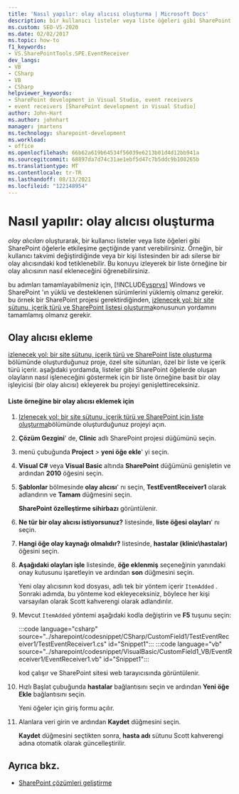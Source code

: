 ```yaml
---
title: 'Nasıl yapılır: olay alıcısı oluşturma | Microsoft Docs'
description: bir kullanıcı listeler veya liste öğeleri gibi SharePoint öğelerle etkileşime geçtiğinde yanıt verebilmeniz için bir olay alıcısı oluşturun.
ms.custom: SEO-VS-2020
ms.date: 02/02/2017
ms.topic: how-to
f1_keywords:
- VS.SharePointTools.SPE.EventReceiver
dev_langs:
- VB
- CSharp
- VB
- CSharp
helpviewer_keywords:
- SharePoint development in Visual Studio, event receivers
- event receivers [SharePoint development in Visual Studio]
author: John-Hart
ms.author: johnhart
manager: jmartens
ms.technology: sharepoint-development
ms.workload:
- office
ms.openlocfilehash: 66b62a619b64534f56039e6213b01d4d12bb941a
ms.sourcegitcommit: 68897da7d74c31ae1ebf5d47c7b5ddc9b108265b
ms.translationtype: MT
ms.contentlocale: tr-TR
ms.lasthandoff: 08/13/2021
ms.locfileid: "122148954"
---
```

# <a name="how-to-create-an-event-receiver"></a>Nasıl yapılır: olay alıcısı oluşturma
  *olay alıcıları* oluşturarak, bir kullanıcı listeler veya liste öğeleri gibi SharePoint öğelerle etkileşime geçtiğinde yanıt verebilirsiniz. Örneğin, bir kullanıcı takvimi değiştirdiğinde veya bir kişi listesinden bir adı silerse bir olay alıcısındaki kod tetiklenebilir. Bu konuyu izleyerek bir liste örneğine bir olay alıcısının nasıl ekleneceğini öğrenebilirsiniz.

 bu adımları tamamlayabilmeniz için, [!INCLUDE[vsprvs](../sharepoint/includes/vsprvs-md.md)] Windows ve SharePoint 'ın yüklü ve desteklenen sürümlerini yüklemiş olmanız gerekir. bu örnek bir SharePoint projesi gerektirdiğinden, [izlenecek yol: bir site sütunu, içerik türü ve SharePoint listesi oluşturma](../sharepoint/walkthrough-create-a-site-column-content-type-and-list-for-sharepoint.md)konusunun yordamını tamamlamış olmanız gerekir.

## <a name="adding-an-event-receiver"></a>Olay alıcısı ekleme
 [izlenecek yol: bir site sütunu, içerik türü ve SharePoint liste oluşturma](../sharepoint/walkthrough-create-a-site-column-content-type-and-list-for-sharepoint.md) bölümünde oluşturduğunuz proje, özel site sütunları, özel bir liste ve içerik türü içerir. aşağıdaki yordamda, listeler gibi SharePoint öğelerde oluşan olayların nasıl işleneceğini göstermek için bir liste örneğine basit bir olay işleyicisi (bir olay alıcısı) ekleyerek bu projeyi genişlettireceksiniz.

#### <a name="to-add-an-event-receiver-to-the-list-instance"></a>Liste örneğine bir olay alıcısı eklemek için

1. [Izlenecek yol: bir site sütunu, içerik türü ve SharePoint için liste oluşturma](../sharepoint/walkthrough-create-a-site-column-content-type-and-list-for-sharepoint.md)bölümünde oluşturduğunuz projeyi açın.

2. **Çözüm Gezgini**' de, **Clinic** adlı SharePoint projesi düğümünü seçin.

3. menü çubuğunda **Project**  >  **yeni öğe ekle**' yi seçin.

4. **Visual C#** veya **Visual Basic** altında **SharePoint** düğümünü genişletin ve ardından **2010** öğesini seçin.

5. **Şablonlar** bölmesinde **olay alıcısı**' nı seçin, **TestEventReceiver1** olarak adlandırın ve **Tamam** düğmesini seçin.

     **SharePoint özelleştirme sihirbazı** görüntülenir.

6. **Ne tür bir olay alıcısı istiyorsunuz?** listesinde, **liste öğesi olayları**' nı seçin.

7. **Hangi öğe olay kaynağı olmalıdır?** listesinde, **hastalar (klinic\hastalar)** öğesini seçin.

8. **Aşağıdaki olayları işle** listesinde, **öğe eklenmiş** seçeneğinin yanındaki onay kutusunu işaretleyin ve ardından **son** düğmesini seçin.

     Yeni olay alıcısının kod dosyası, adlı tek bir yöntem içerir `ItemAdded` . Sonraki adımda, bu yönteme kod ekleyeceksiniz, böylece her kişi varsayılan olarak Scott kahverengi olarak adlandırılır.

9. Mevcut `ItemAdded` yöntemi aşağıdaki kodla değiştirin ve **F5** tuşunu seçin:

     :::code language="csharp" source="../sharepoint/codesnippet/CSharp/CustomField1/TestEventReceiver1/TestEventReceiver1.cs" id="Snippet1":::
     :::code language="vb" source="../sharepoint/codesnippet/VisualBasic/CustomField1_VB/EventReceiver1/EventReceiver1.vb" id="Snippet1":::

     kod çalışır ve SharePoint sitesi web tarayıcısında görüntülenir.

10. Hızlı Başlat çubuğunda **hastalar** bağlantısını seçin ve ardından **Yeni öğe Ekle** bağlantısını seçin.

     Yeni öğeler için giriş formu açılır.

11. Alanlara veri girin ve ardından **Kaydet** düğmesini seçin.

     **Kaydet** düğmesini seçtikten sonra, **hasta adı** sütunu Scott kahverengi adına otomatik olarak güncelleştirilir.

## <a name="see-also"></a>Ayrıca bkz.

- [SharePoint çözümleri geliştirme](../sharepoint/developing-sharepoint-solutions.md)